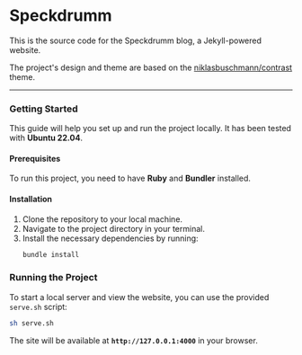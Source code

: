 # Speckdrumm

This is the source code for the Speckdrumm blog, a Jekyll-powered website.

The project's design and theme are based on the [niklasbuschmann/contrast](https://github.com/niklasbuschmann/contrast) theme.

---

### Getting Started

This guide will help you set up and run the project locally. It has been tested with **Ubuntu 22.04**.

#### Prerequisites

To run this project, you need to have **Ruby** and **Bundler** installed.

#### Installation

1.  Clone the repository to your local machine.
2.  Navigate to the project directory in your terminal.
3.  Install the necessary dependencies by running:
    ```bash
    bundle install
    ```

### Running the Project

To start a local server and view the website, you can use the provided `serve.sh` script:
```bash
sh serve.sh
```
The site will be available at **`http://127.0.0.1:4000`** in your browser.